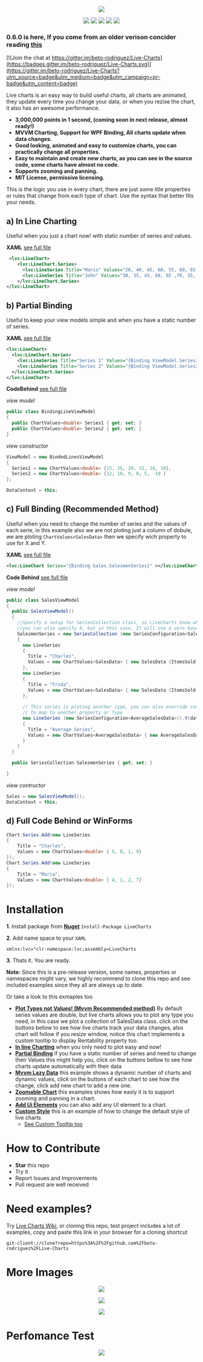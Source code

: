 
<p align="center">
  <img src="https://dl.dropboxusercontent.com/u/40165535/LiveCharts/live.png" />
</p>

<p align="center">
  <img src="https://dl.dropboxusercontent.com/u/40165535/LiveCharts/LineChart.gif" />
  <img src="https://dl.dropboxusercontent.com/u/40165535/LiveCharts/BarChart.gif" />
  <img src="https://dl.dropboxusercontent.com/u/40165535/LiveCharts/StackedBarChart.gif" />
  <img src="https://dl.dropboxusercontent.com/u/40165535/LiveCharts/PieChart.gif" />
  <img src="https://dl.dropboxusercontent.com/u/40165535/LiveCharts/ScatterChart.gif" />
</p>

### 0.6.0 is here, If you come from an older verison concider reading [this](https://github.com/beto-rodriguez/Live-Charts/releases/tag/0.6.0)

[![Join the chat at https://gitter.im/beto-rodriguez/Live-Charts](https://badges.gitter.im/beto-rodriguez/Live-Charts.svg)](https://gitter.im/beto-rodriguez/Live-Charts?utm_source=badge&utm_medium=badge&utm_campaign=pr-badge&utm_content=badge)

Live charts is an easy way to build useful charts, all charts are animated, they update every time you change your data, or when you rezise the chart, it also has an awesome performance.

 - **3,000,000 points in 1 second, (coming soon in next release, almost ready!)**
 - **MVVM Charting, Support for WPF Binding, All charts update when data changes.**
 - **Good looking, animated and easy to customize charts, you can practically change all properties.**
 - **Easy to maintain and create new charts, as you can see in the source code, some charts have almost no code.**
 - **Supports zooming and panning.**
 - **MIT License, permissive licensing.**
 
This is the logic you use in every chart, there are just some litle properties or rules that change from each type of chart. Use the syntax that better fits your needs.

## a) In Line Charting 

Useful when you just a chart now! with static number of series and values.

**XAML** [see full file](https://github.com/beto-rodriguez/Live-Charts/blob/master/ChartsTest/Line%20Examples/Basic/BasicLine.xaml)
```xml
 <lvc:LineChart>
    <lvc:LineChart.Series>
      <lvc:LineSeries Title="Maria" Values="20, 40, 45, 60, 55, 60, 65, 70" />
      <lvc:LineSeries Title="John" Values="30, 35, 43, 68, 65 ,70, 55, 60" />
    </lvc:LineChart.Series>
</lvc:LineChart>
```

## b) Partial Binding

Useful to keep your view models simple and when you have a static number of series.

**XAML** [see full file](https://github.com/beto-rodriguez/Live-Charts/blob/master/ChartsTest/Line%20Examples/Binding/BindingLine.xaml)
```xml
<lvc:LineChart>
  <lvc:LineChart.Series>
    <lvc:LineSeries Title="Series 1" Values="{Binding ViewModel.Series1}" />
    <lvc:LineSeries Title="Series 2" Values="{Binding ViewModel.Series2}" />
  </lvc:LineChart.Series>
</lvc:LineChart>
```
**CodeBehind** [see full file](https://github.com/beto-rodriguez/Live-Charts/blob/master/ChartsTest/Line%20Examples/Binding/BindingLine.xaml.cs)

*view model*
```c#
public class BindingLineViewModel
{
  public ChartValues<double> Series1 { get; set; }
  public ChartValues<double> Series2 { get; set; }
}
```
*view constructor*
```c#
ViewModel = new BindedLinesViewModel
{
  Series1 = new ChartValues<double> {15, 25, 29, 32, 16, 10},
  Series2 = new ChartValues<double> {12, 10, 9, 8, 5, -10 }
};

DataContext = this;
```

## c) Full Binding (Recommended Method)

Useful when you need to change the number of series and the values of each serie, in this example also we are not ploting just a column of dobule, we are ploting `ChartValues<SalesData>` then we specify wich property to use for X and Y.

**XAML** [see full file](https://github.com/beto-rodriguez/Live-Charts/blob/master/ChartsTest/Line%20Examples/Mvvm/MvvmLine.xaml)
```xml
<lvc:LineChart Series="{Binding Sales.SalesmenSeries}" ></lvc:LineChart>
```
**Code Behind** [see full file](https://github.com/beto-rodriguez/Live-Charts/blob/master/ChartsTest/Line%20Examples/Mvvm/MvvmLine.xaml.cs)

*view model*
```c#
public class SalesViewModel
{
  public SalesViewModel()
  {
    //Specify a setup for SeriesCollection class, so LiveCharts know which property use as Y, 
    //you can also specify X, but in this case, It will use a zero based index (default config)
    SalesmenSeries = new SeriesCollection (new SeriesConfiguration<SalesData>().Y(data => data.ItemsSold))
    {
      new LineSeries
      {
        Title = "Charles",
        Values = new ChartValues<SalesData> { new SalesData {ItemsSold = 15, ... }, ... }
      },
      new LineSeries
      {
        Title = "Frida",
        Values = new ChartValues<SalesData> { new SalesData {ItemsSold = 25, ...  } ... }
      },
      
      // This series is ploting another type, you can also override configuration only for a Series
      // to map to another property or Type
      new LineSeries (new SeriesConfiguration<AverageSalesData>().Y(data => data.AverageItemsSold))
      {
        Title = "Average Series",
        Values = new ChartValues<AverageSalesData> { new AverageSalesData {AverageItemsSold = 22} ... }
      }
    }
  }

  public SeriesCollection SalesmenSeries { get; set; }

}
```
*view contructor*
```c#
Sales = new SalesViewModel();
DataContext = this;
```

## d) Full Code Behind or WinForms

```c#
Chart.Series.Add(new LineSeries
{
    Title = "Charles",
    Values = new ChartValues<double> { 5, 8, 1, 9}
});
Chart.Series.Add(new LineSeries
{
    Title = "Maria",
    Values = new ChartValues<double> { 4, 1, 2, 7}
});
```

# Installation

**1**. Install package from [**Nuget**](https://www.nuget.org/packages/LiveCharts) `Install-Package LiveCharts`


**2**. Add name space to your `XAML` 
```
xmlns:lvc="clr-namespace:lvc;assembly=LiveCharts
```
**3**. Thats it. You are ready.

**Note:** Since this is a pre-release version, some names, properties or namespaces might vary, we highly recommend to clone this repo and see included examples since they all are always up to date.

Or take a look to this exmaples too

* **[Plot Types not Values! (Mvvm Recommended method)](https://github.com/beto-rodriguez/Live-Charts/tree/master/ChartsTest/Line%20Examples/Mvvm)** By default series values are double, but live charts allows you to plot any type you need, in this case we plot a collection of SalesData class. click on the buttons bellow to see how live charts track your data changes, also chart will follow if you resize window, notice this chart implements a custom tooltip to display Rentability property too.
* **[In line Charting](https://github.com/beto-rodriguez/Live-Charts/tree/master/ChartsTest/Line%20Examples/Basic)** when you only need to plot easy and now!
* **[Partial Binding](https://github.com/beto-rodriguez/Live-Charts/tree/master/ChartsTest/Line%20Examples/Binding)** if you have a static number of series and need to change their Values this might help you, click on the buttons bellow to see how charts update automatically with their data
* **[Mvvm Lazy Data](https://github.com/beto-rodriguez/Live-Charts/tree/master/ChartsTest/Line%20Examples/LazyData)** this example shows a dynamic number of charts and dynamic values, click on the buttons of each chart to see how the change, click add new chart to add a new one.
* **[Zoomable Chart](https://github.com/beto-rodriguez/Live-Charts/tree/master/ChartsTest/Line%20Examples/Zoomable)** this examples shows how easly it is to support zooming and panning in a chart.
* **[Add Ui Elements](https://github.com/beto-rodriguez/Live-Charts/tree/master/ChartsTest/Line%20Examples/UiElements)** you can also add any UI element to a chart.
* **[Custom Style](https://github.com/beto-rodriguez/Live-Charts/tree/master/ChartsTest/Line%20Examples/Custom)** this is an example of how to change the default style of live charts
   * [See Custom Tooltip too](https://github.com/beto-rodriguez/Live-Charts/tree/master/ChartsTest/z.CustomTooltips)

# How to Contribute

* **Star** this repo
* Try it
* Report Issues and Improvements
* Pull request are well received

# Need examples?

Try [Live Charts Wiki](https://github.com/beto-rodriguez/Live-Charts/wiki), or cloning this repo, test project includes a lot of examples, copy and paste this link in your browser for a cloning shortcut
```
git-client://clone?repo=https%3A%2F%2Fgithub.com%2Fbeto-rodriguez%2FLive-Charts
```

# More Images

<p align="center">
<img src="https://dl.dropboxusercontent.com/u/40165535/LiveCharts/Tooltip.gif" />
</p>
<p align="center">
<img src="https://dl.dropboxusercontent.com/u/40165535/LiveCharts/multiseries.png" />
</p>
<p align="center">
<img src="https://dl.dropboxusercontent.com/u/40165535/LiveCharts/UiElements.png" />
</p>

# Perfomance Test

<p align="center">
<img src="https://www.dropbox.com/s/39dnshhserxl5zy/livecharts%20perfomance.png?dl=0" />
</p>
